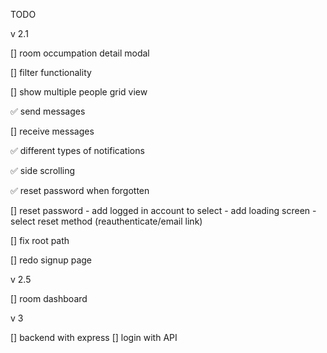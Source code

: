 TODO

v 2.1

[] room occumpation detail modal

[] filter functionality

[] show multiple people grid view

✅ send messages

[] receive messages

✅ different types of notifications

✅ side scrolling

✅ reset password when forgotten

[] reset password
    - add logged in account to select
    - add loading screen
    - select reset method (reauthenticate/email link)

[] fix root path

[] redo signup page

v 2.5

[] room dashboard

v 3

[] backend with express
    [] login with API